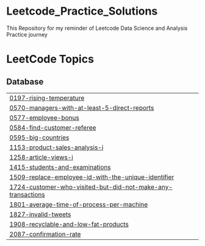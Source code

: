 # Leetcode_Practice_Solutions
This Repository for my reminder of Leetcode Data Science and Analysis Practice journey

<!---LeetCode Topics Start-->
# LeetCode Topics
## Database
|  |
| ------- |
| [0197-rising-temperature](https://github.com/Deliana984/Leetcode_Practice_Solutions/tree/master/0197-rising-temperature) |
| [0570-managers-with-at-least-5-direct-reports](https://github.com/Deliana984/Leetcode_Practice_Solutions/tree/master/0570-managers-with-at-least-5-direct-reports) |
| [0577-employee-bonus](https://github.com/Deliana984/Leetcode_Practice_Solutions/tree/master/0577-employee-bonus) |
| [0584-find-customer-referee](https://github.com/Deliana984/Leetcode_Practice_Solutions/tree/master/0584-find-customer-referee) |
| [0595-big-countries](https://github.com/Deliana984/Leetcode_Practice_Solutions/tree/master/0595-big-countries) |
| [1153-product-sales-analysis-i](https://github.com/Deliana984/Leetcode_Practice_Solutions/tree/master/1153-product-sales-analysis-i) |
| [1258-article-views-i](https://github.com/Deliana984/Leetcode_Practice_Solutions/tree/master/1258-article-views-i) |
| [1415-students-and-examinations](https://github.com/Deliana984/Leetcode_Practice_Solutions/tree/master/1415-students-and-examinations) |
| [1509-replace-employee-id-with-the-unique-identifier](https://github.com/Deliana984/Leetcode_Practice_Solutions/tree/master/1509-replace-employee-id-with-the-unique-identifier) |
| [1724-customer-who-visited-but-did-not-make-any-transactions](https://github.com/Deliana984/Leetcode_Practice_Solutions/tree/master/1724-customer-who-visited-but-did-not-make-any-transactions) |
| [1801-average-time-of-process-per-machine](https://github.com/Deliana984/Leetcode_Practice_Solutions/tree/master/1801-average-time-of-process-per-machine) |
| [1827-invalid-tweets](https://github.com/Deliana984/Leetcode_Practice_Solutions/tree/master/1827-invalid-tweets) |
| [1908-recyclable-and-low-fat-products](https://github.com/Deliana984/Leetcode_Practice_Solutions/tree/master/1908-recyclable-and-low-fat-products) |
| [2087-confirmation-rate](https://github.com/Deliana984/Leetcode_Practice_Solutions/tree/master/2087-confirmation-rate) |
<!---LeetCode Topics End-->